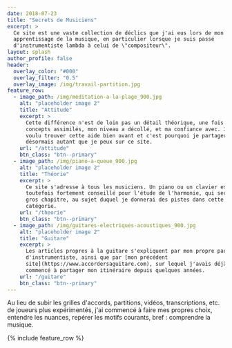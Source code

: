 ```yaml
---
date: 2018-07-23
title: "Secrets de Musiciens"
excerpt: >
  Ce site est une vaste collection de déclics que j'ai eus lors de mon 
  apprentissage de la musique, en particulier lorsque je suis passé 
  d'instrumentiste lambda à celui de \"compositeur\".
layout: splash
author_profile: false
header:
  overlay_color: "#000"
  overlay_filter: "0.5"
  overlay_image: /img/travail-partition.jpg
feature_row:
  - image_path: /img/meditation-a-la-plage_900.jpg
    alt: "placeholder image 2"
    title: "Attitude"
    excerpt: >
      Cette différence n'est de loin pas un détail théorique, une fois certains 
      concepts assimilés, mon niveau a décollé, et ma confiance avec. J'aurais 
      voulu trouver cette aide bien avant et c'est pourquoi je partagerai 
      désormais autant que je peux sur ce site.
    url: "/attitude"
    btn_class: "btn--primary"
  - image_path: /img/piano-a-queue_900.jpg
    alt: "placeholder image 2"
    title: "Théorie"
    excerpt: >
      Ce site s'adresse à tous les musiciens. Un piano ou un clavier est 
      toutefois fortement conseillé pour l'étude de l'harmonie, qui sera un 
      gros chapitre, au sujet duquel je donnerai des pistes dans cette 
      catégorie.
    url: "/theorie"
    btn_class: "btn--primary"
  - image_path: /img/guitares-electriques-acoustiques_900.jpg
    alt: "placeholder image 2"
    title: "Guitare"
    excerpt: >
      Les articles propres à la guitare s'expliquent par mon propre parcours 
      d'instrumentiste, ainsi que par [mon précédent 
      site](https://www.accordersaguitare.com), sur lequel j'avais déjà 
      commencé à partager mon itinéraire depuis quelques années.
    url: "/guitare"
    btn_class: "btn--primary"
---
```


Au lieu de subir les grilles d'accords, partitions, vidéos, transcriptions, 
etc. de joueurs plus expérimentés, j'ai commencé à faire mes propres choix, 
entendre les nuances, repérer les motifs courants, bref : comprendre la 
musique.

{% include feature_row %}
